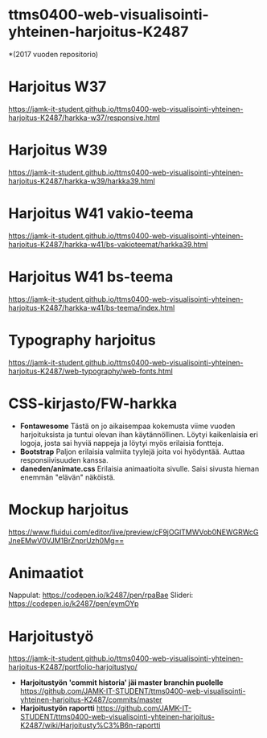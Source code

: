 # ttms0400-web-visualisointi-yhteinen-harjoitus-K2487 
*(2017 vuoden repositorio)
# Harjoitus W37
https://jamk-it-student.github.io/ttms0400-web-visualisointi-yhteinen-harjoitus-K2487/harkka-w37/responsive.html
# Harjoitus W39
https://jamk-it-student.github.io/ttms0400-web-visualisointi-yhteinen-harjoitus-K2487/harkka-w39/harkka39.html
# Harjoitus W41 vakio-teema
https://jamk-it-student.github.io/ttms0400-web-visualisointi-yhteinen-harjoitus-K2487/harkka-w41/bs-vakioteemat/harkka39.html
# Harjoitus W41 bs-teema
https://jamk-it-student.github.io/ttms0400-web-visualisointi-yhteinen-harjoitus-K2487/harkka-w41/bs-teema/index.html
# Typography harjoitus
https://jamk-it-student.github.io/ttms0400-web-visualisointi-yhteinen-harjoitus-K2487/web-typography/web-fonts.html
# CSS-kirjasto/FW-harkka
* **Fontawesome**
Tästä on jo aikaisempaa kokemusta viime vuoden harjoituksista ja tuntui olevan ihan käytännöllinen. Löytyi kaikenlaisia eri logoja, josta sai hyviä nappeja ja löytyi myös erilaisia fontteja.
* **Bootstrap**
Paljon erilaisia valmiita tyylejä joita voi hyödyntää. Auttaa responsiivisuuden kanssa.
* **daneden/animate.css**
Erilaisia animaatioita sivulle. Saisi sivusta hieman enemmän "elävän" näköistä.
# Mockup harjoitus
https://www.fluidui.com/editor/live/preview/cF9jOGlTMWVob0NEWGRWcGJneEMwV0VJM1BrZnprUzh0Mg==
# Animaatiot
Nappulat: https://codepen.io/k2487/pen/rpaBae
Slideri: https://codepen.io/k2487/pen/eymOYp
# Harjoitustyö
https://jamk-it-student.github.io/ttms0400-web-visualisointi-yhteinen-harjoitus-K2487/portfolio-harjoitustyo/
* **Harjoitustyön 'commit historia' jäi master branchin puolelle**
https://github.com/JAMK-IT-STUDENT/ttms0400-web-visualisointi-yhteinen-harjoitus-K2487/commits/master
* **Harjoitustyön raportti**
https://github.com/JAMK-IT-STUDENT/ttms0400-web-visualisointi-yhteinen-harjoitus-K2487/wiki/Harjoitusty%C3%B6n-raportti
